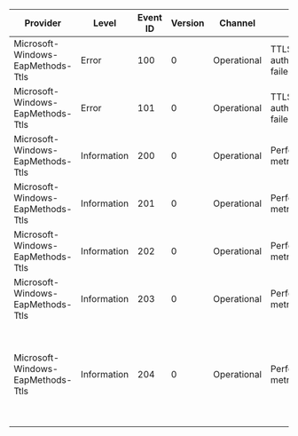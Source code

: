 Provider                           |  Level        |  Event ID  |  Version  |  Channel      |  Task                              |  Opcode  |  Keyword  |  Message
-----------------------------------|---------------|------------|-----------|---------------|------------------------------------|----------|-----------|--------------------------------------------------------------------------------------------------------------
Microsoft-Windows-EapMethods-Ttls  |  Error        |  100       |  0        |  Operational  |  TTLS authentication failed event  |          |           |
Microsoft-Windows-EapMethods-Ttls  |  Error        |  101       |  0        |  Operational  |  TTLS authentication failed event  |          |           |
Microsoft-Windows-EapMethods-Ttls  |  Information  |  200       |  0        |  Operational  |  Performance metric event          |  Start   |           |
Microsoft-Windows-EapMethods-Ttls  |  Information  |  201       |  0        |  Operational  |  Performance metric event          |  Stop    |           |
Microsoft-Windows-EapMethods-Ttls  |  Information  |  202       |  0        |  Operational  |  Performance metric event          |  Start   |           |
Microsoft-Windows-EapMethods-Ttls  |  Information  |  203       |  0        |  Operational  |  Performance metric event          |  Stop    |           |
Microsoft-Windows-EapMethods-Ttls  |  Information  |  204       |  0        |  Operational  |  Performance metric event          |  Start   |           |  Server Certificate Thumbprint: {CAThumbprint}. Server Certificate Fully Qualified Domain Name: {ServerName}.